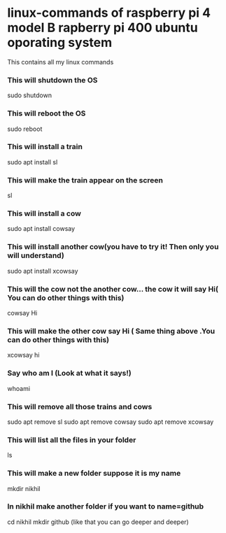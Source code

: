 # linux-commands of raspberry pi 4 model B      rapberry pi 400                     ubuntu oporating system
This contains all my linux commands
### This will shutdown the OS
sudo shutdown 
### This will reboot the OS
sudo reboot
### This will install a train
sudo apt install sl
### This will make the train appear on the screen
sl
### This will install a cow
sudo apt install cowsay
###  This will install another cow(you have to try it! Then only you will understand)
sudo apt install xcowsay
### This will the cow not the another cow... the cow it will say Hi( You can do other things with this)
cowsay Hi
### This will make the other cow say Hi ( Same thing above .You can do other things with this)
xcowsay hi
### Say who am I (Look at what it says!)
whoami
### This will remove all those trains and cows
sudo apt remove sl
sudo apt remove cowsay
sudo apt remove xcowsay
### This will list all the files in your folder
ls
### This will make a new folder suppose it is my name
mkdir nikhil
### In nikhil make another folder if you want to name=github
cd nikhil
mkdir github                                                                            (like that you can go deeper and deeper)

